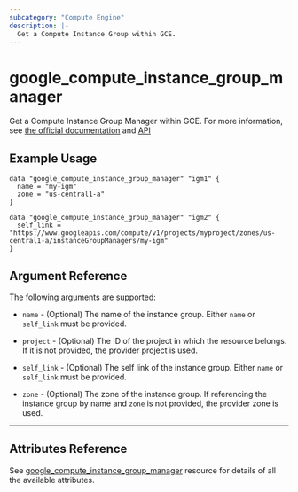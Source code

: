 ```yaml
---
subcategory: "Compute Engine"
description: |-
  Get a Compute Instance Group within GCE.
---
```


# google\_compute\_instance\_group\_manager

Get a Compute Instance Group Manager within GCE.
For more information, see [the official documentation](https://cloud.google.com/compute/docs/instance-groups#managed_instance_groups)
and [API](https://cloud.google.com/compute/docs/reference/latest/instanceGroupManagers)

## Example Usage

```hcl
data "google_compute_instance_group_manager" "igm1" {
  name = "my-igm"
  zone = "us-central1-a"
}

data "google_compute_instance_group_manager" "igm2" {
  self_link = "https://www.googleapis.com/compute/v1/projects/myproject/zones/us-central1-a/instanceGroupManagers/my-igm"
}
```

## Argument Reference

The following arguments are supported:

* `name` - (Optional) The name of the instance group. Either `name` or `self_link` must be provided.

* `project` - (Optional) The ID of the project in which the resource belongs. If it is not provided, the provider project is used.

* `self_link` - (Optional) The self link of the instance group. Either `name` or `self_link` must be provided.

* `zone` - (Optional) The zone of the instance group. If referencing the instance group by name and `zone` is not provided, the provider zone is used.

---

## Attributes Reference

See [google_compute_instance_group_manager](https://registry.terraform.io/providers/hashicorp/google/latest/docs/resources/compute_instance_group_manager#argument-reference) resource for details of all the available attributes.
